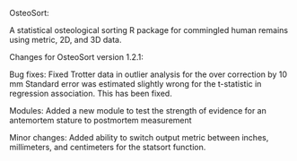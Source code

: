 OsteoSort:

A statistical osteological sorting R package for commingled human remains using metric, 2D, and 3D data.

Changes for OsteoSort version 1.2.1:

Bug fixes:
Fixed Trotter data in outlier analysis for the over correction by 10 mm
Standard error was estimated slightly wrong for the t-statistic in regression association. This has been fixed.

Modules:
Added a new module to test the strength of evidence for an antemortem stature to postmortem measurement

Minor changes:
Added ability to switch output metric between inches, millimeters, and centimeters for the statsort function.